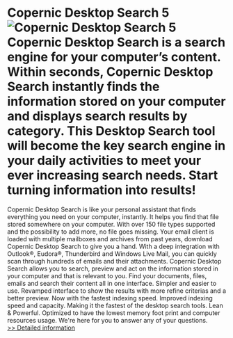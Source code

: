 # Copernic Desktop Search 5<br />![Copernic Desktop Search 5](https://mycommerce.akamaized.net/api/pimages/P300669520/BIG/300669520.PNG)<br />Copernic Desktop Search is a search engine for your computer’s content. Within seconds, Copernic Desktop Search instantly finds the information stored on your computer and displays search results by category. This Desktop Search tool will become the key search engine in your daily activities to meet your ever increasing search needs. Start turning information into results!
Copernic Desktop Search is like your personal assistant that finds everything you need on your computer, instantly. It helps you find that file stored somewhere on your computer. With over 150 file types supported and the possibility to add more, no file goes missing.
Your email client is loaded with multiple mailboxes and archives from past years, download Copernic Desktop Search to give you a hand. With a deep integration with Outlook®, Eudora®, Thunderbird and Windows Live Mail, you can quickly scan through hundreds of emails and their attachments.
Copernic Desktop Search allows you to search, preview and act on the information stored in your computer and that is relevant to you.
Find your documents, files, emails and search their content all in one interface.
Simpler and easier to use.
Revamped interface to show the results with more refine criterias and a better preview.
Now with the fastest indexing speed.
Improved indexing speed and capacity.
Making it the fastest of the desktop search tools.
Lean & Powerful.
Optimized to have the lowest memory foot print and computer resources usage.
We're here for you to answer any of your questions.<br />[>> Detailed information](https://secure.shareit.com/shareit/product.html?productid=300669520&affiliateid=200057808)